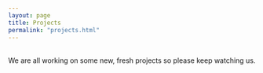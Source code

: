 ```yaml
---
layout: page
title: Projects
permalink: "projects.html"
---
```

<br>
 <i class="fa fa-cogs fa-5x pull-left"></i> We are all working on some new, fresh projects so please keep watching us.

